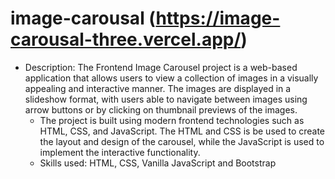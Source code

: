 # image-carousal    (https://image-carousal-three.vercel.app/)
- Description: The Frontend Image Carousel project is a web-based application that allows users to view a collection of images in a visually appealing and interactive manner. The images are displayed in a slideshow format, with users able to navigate between images using arrow buttons or by clicking on thumbnail previews of the images.
  - The project is built using modern frontend technologies such as HTML, CSS, and JavaScript. The HTML and CSS is be used to create the layout and design of the carousel, while the JavaScript is used to implement the interactive functionality.
  - Skills used: HTML, CSS, Vanilla JavaScript and Bootstrap
